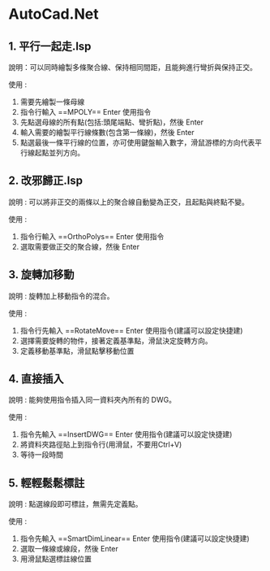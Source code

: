 # AutoCad.Net

## 1. 平行一起走.lsp

說明：可以同時繪製多條聚合線、保持相同間距，且能夠進行彎折與保持正交。

使用 : 
1. 需要先繪製一條母線
2. 指令行輸入 ==MPOLY== Enter 使用指令
3. 先點選母線的所有點(包括:頭尾端點、彎折點)，然後 Enter
4. 輸入需要的繪製平行線條數(包含第一條線)，然後 Enter
5. 點選最後一條平行線的位置，亦可使用鍵盤輸入數字，滑鼠游標的方向代表平行線起點並列方向。

## 2. 改邪歸正.lsp

說明 : 可以將非正交的兩條以上的聚合線自動變為正交，且起點與終點不變。

使用 : 
1. 指令行輸入 ==OrthoPolys== Enter 使用指令
2. 選取需要做正交的聚合線，然後 Enter

## 3. 旋轉加移動

說明 : 旋轉加上移動指令的混合。

使用 :
1. 指令行先輸入 ==RotateMove== Enter 使用指令(建議可以設定快捷建)
2. 選擇需要旋轉的物件，接著定義基準點，滑鼠決定旋轉方向。
3. 定義移動基準點，滑鼠點擊移動位置

## 4. 直接插入

說明 : 能夠使用指令插入同一資料夾內所有的 DWG。

使用 : 
1. 指令先輸入 ==InsertDWG== Enter 使用指令(建議可以設定快捷建)
2. 將資料夾路徑貼上到指令行(用滑鼠，不要用Ctrl+V)
3. 等待一段時間

## 5. 輕輕鬆鬆標註

說明 : 點選線段即可標註，無需先定義點。

使用 : 
1. 指令先輸入 ==SmartDimLinear== Enter 使用指令(建議可以設定快捷建)
2. 選取一條線或線段，然後 Enter
3. 用滑鼠點選標註線位置
